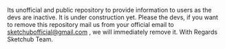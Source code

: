 
Its unofficial and public repository to provide information to users as the devs are inactive. It is under construction yet. Please the devs, if you want to remove this repository mail us from your official email to sketchubofficial@gmail.com , we will immediately remove it. With Regards Sketchub Team.
